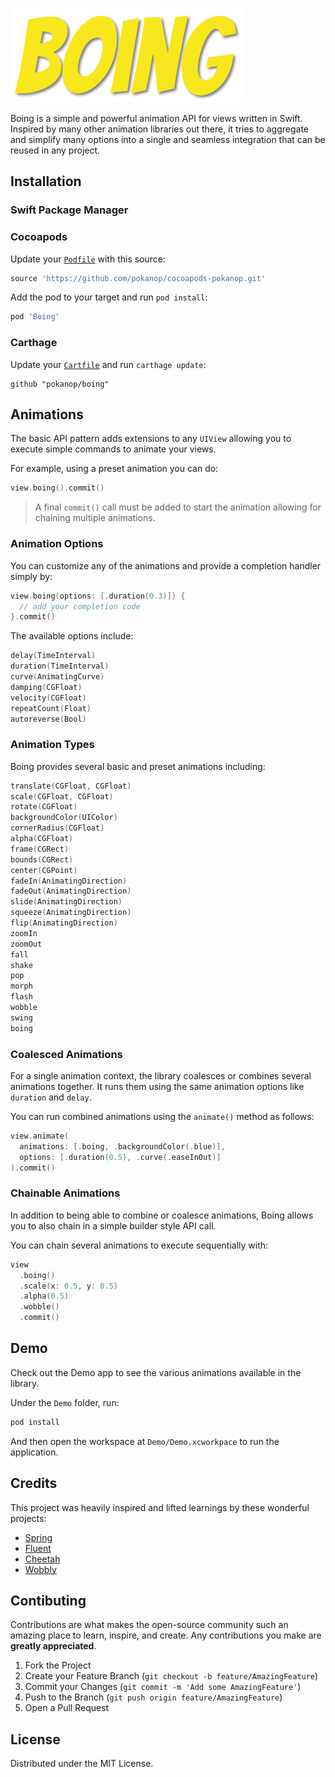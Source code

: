 ![Boing](Images/boing.png)

Boing is a simple and powerful animation API for views written in Swift. Inspired by many other animation libraries out there, it tries to aggregate and simplify many options into a single and seamless integration that can be reused in any project.

## Installation

### Swift Package Manager

### Cocoapods

Update your [`Podfile`](https://cocoapods.org/) with this source:
```ruby
source 'https://github.com/pokanop/cocoapods-pokanop.git'
```

Add the pod to your target and run `pod install`:
```ruby
pod 'Boing'
```

### Carthage

Update your [`Cartfile`](https://github.com/Carthage/Carthage) and run `carthage update`:
```
github "pokanop/boing"
```

## Animations

The basic API pattern adds extensions to any `UIView` allowing you to execute simple commands to animate your views.

For example, using a preset animation you can do:

```swift
view.boing().commit()
```

> A final `commit()` call must be added to start the animation allowing for chaining multiple animations.

### Animation Options

You can customize any of the animations and provide a completion handler simply by:

```swift
view.boing(options: [.duration(0.3)]) {
  // add your completion code
}.commit()
```

The available options include:
```swift
delay(TimeInterval)
duration(TimeInterval)
curve(AnimatingCurve)
damping(CGFloat)
velocity(CGFloat)
repeatCount(Float)
autoreverse(Bool)
```

### Animation Types

Boing provides several basic and preset animations including:
```swift
translate(CGFloat, CGFloat)
scale(CGFloat, CGFloat)
rotate(CGFloat)
backgroundColor(UIColor)
cornerRadius(CGFloat)
alpha(CGFloat)
frame(CGRect)
bounds(CGRect)
center(CGPoint)
fadeIn(AnimatingDirection)
fadeOut(AnimatingDirection)
slide(AnimatingDirection)
squeeze(AnimatingDirection)
flip(AnimatingDirection)
zoomIn
zoomOut
fall
shake
pop
morph
flash
wobble
swing
boing
```

### Coalesced Animations

For a single animation context, the library coalesces or combines several animations together. It runs them using the same animation options like `duration` and `delay`.

You can run combined animations using the `animate()` method as follows:
```swift
view.animate(
  animations: [.boing, .backgroundColor(.blue)],
  options: [.duration(0.5), .curve(.easeInOut)]
).commit()
```

### Chainable Animations

In addition to being able to combine or coalesce animations, Boing allows you to also chain in a simple builder style API call.

You can chain several animations to execute sequentially with:
```swift
view
  .boing()
  .scale(x: 0.5, y: 0.5)
  .alpha(0.5)
  .wobble()
  .commit()
```

## Demo

Check out the Demo app to see the various animations available in the library.

Under the `Demo` folder, run:

```sh
pod install
```

And then open the workspace at `Demo/Demo.xcworkpace` to run the application.

## Credits

This project was heavily inspired and lifted learnings by these wonderful projects:
- [Spring](https://github.com/MengTo/Spring)
- [Fluent](https://github.com/matthewcheok/Fluent)
- [Cheetah](https://github.com/suguru/Cheetah)
- [Wobbly](https://github.com/sagaya/wobbly)

## Contibuting
Contributions are what makes the open-source community such an amazing place to learn, inspire, and create. Any contributions you make are **greatly appreciated**.

1. Fork the Project
2. Create your Feature Branch (`git checkout -b feature/AmazingFeature`)
3. Commit your Changes (`git commit -m 'Add some AmazingFeature'`)
4. Push to the Branch (`git push origin feature/AmazingFeature`)
5. Open a Pull Request

## License
Distributed under the MIT License.
